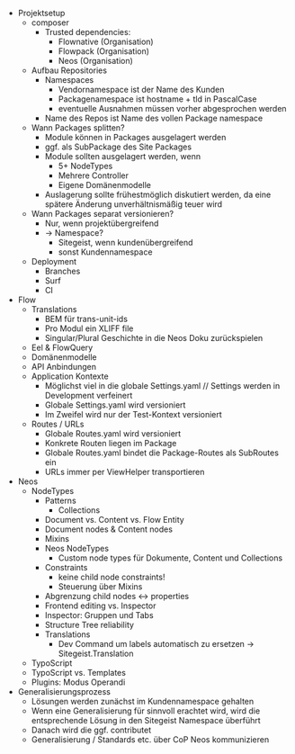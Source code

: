 * Projektsetup
  * composer
    * Trusted dependencies:
      * Flownative (Organisation)
      * Flowpack (Organisation)
      * Neos (Organisation)
  * Aufbau Repositories
    * Namespaces
      * Vendornamespace ist der Name des Kunden
      * Packagenamespace ist hostname + tld in PascalCase
      * eventuelle Ausnahmen müssen vorher abgesprochen werden
    * Name des Repos ist Name des vollen Package namespace
  * Wann Packages splitten?
    * Module können in Packages ausgelagert werden
    * ggf. als SubPackage des Site Packages
    * Module sollten ausgelagert werden, wenn
      * 5+ NodeTypes
      * Mehrere Controller
      * Eigene Domänenmodelle
    * Auslagerung sollte frühestmöglich diskutiert werden, da eine spätere Änderung unverhältnismäßig teuer wird
  * Wann Packages separat versionieren?
    * Nur, wenn projektübergreifend
    * -> Namespace?
      * Sitegeist, wenn kundenübergreifend
      * sonst Kundennamespace
  * Deployment
    * Branches
    * Surf
    * CI
* Flow
  * Translations
    * BEM für trans-unit-ids
    * Pro Modul ein XLIFF file
    * Singular/Plural Geschichte in die Neos Doku zurückspielen
  * Eel & FlowQuery
  * Domänenmodelle
  * API Anbindungen
  * Application Kontexte
    * Möglichst viel in die globale Settings.yaml // Settings werden in Development verfeinert
    * Globale Settings.yaml wird versioniert
    * Im Zweifel wird nur der Test-Kontext versioniert
  * Routes / URLs
    * Globale Routes.yaml wird versioniert
    * Konkrete Routen liegen im Package
    * Globale Routes.yaml bindet die Package-Routes als SubRoutes ein
    * URLs immer per ViewHelper transportieren
* Neos
  * NodeTypes
    * Patterns
      * Collections
    * Document vs. Content vs. Flow Entity
    * Document nodes & Content nodes
    * Mixins
    * Neos NodeTypes
      * Custom node types für Dokumente, Content und Collections
    * Constraints
      * keine child node constraints!
      * Steuerung über Mixins
    * Abgrenzung child nodes <-> properties
    * Frontend editing vs. Inspector
    * Inspector: Gruppen und Tabs
    * Structure Tree reliability
    * Translations
      * Dev Command um labels automatisch zu ersetzen -> Sitegeist.Translation
  * TypoScript
  * TypoScript vs. Templates
  * Plugins: Modus Operandi
* Generalisierungsprozess
  * Lösungen werden zunächst im Kundennamespace gehalten
  * Wenn eine Generalisierung für sinnvoll erachtet wird, wird die entsprechende Lösung in den Sitegeist Namespace
    überführt
  * Danach wird die ggf. contributet
  * Generalisierung / Standards etc. über CoP Neos kommunizieren
